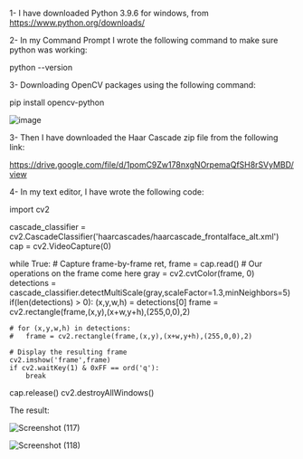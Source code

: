 1- I have downloaded Python 3.9.6 for windows, from https://www.python.org/downloads/

2- In my Command Prompt I wrote the following command to make sure python was working:

python --version 

3- Downloading OpenCV packages using the following command:

pip install opencv-python

![image](https://user-images.githubusercontent.com/85526390/128372318-fdf27c0f-4d25-4907-ab74-33f808660fe5.png)

3- Then I have downloaded the Haar Cascade zip file from the following link:

https://drive.google.com/file/d/1pomC9Zw178nxgNOrpemaQfSH8rSVyMBD/view

4- In my text editor, I have wrote the following code:

import cv2

cascade_classifier = cv2.CascadeClassifier('haarcascades/haarcascade_frontalface_alt.xml')
cap = cv2.VideoCapture(0)

while True:
    # Capture frame-by-frame
    ret, frame = cap.read()
    # Our operations on the frame come here
    gray = cv2.cvtColor(frame, 0)
    detections = cascade_classifier.detectMultiScale(gray,scaleFactor=1.3,minNeighbors=5)
    if(len(detections) > 0):
        (x,y,w,h) = detections[0]
        frame = cv2.rectangle(frame,(x,y),(x+w,y+h),(255,0,0),2)

    # for (x,y,w,h) in detections:
    # 	frame = cv2.rectangle(frame,(x,y),(x+w,y+h),(255,0,0),2)

    # Display the resulting frame
    cv2.imshow('frame',frame)
    if cv2.waitKey(1) & 0xFF == ord('q'):
        break
cap.release()
cv2.destroyAllWindows()

The result:

![Screenshot (117)](https://user-images.githubusercontent.com/85526390/128439288-6ad7833f-c0a9-4b77-9baa-1af01fa6d767.png)

![Screenshot (118)](https://user-images.githubusercontent.com/85526390/128439316-23d409fa-2c9b-465b-8046-b84af0c432e8.png)











